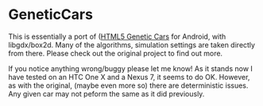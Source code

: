 GeneticCars
===========
This is essentially a port of ([HTML5 Genetic Cars](https://github.com/red42/HTML5_Genetic_Cars) for Android, with libgdx/box2d.  Many of the algorithms, simulation settings are taken directly from there.  Please check out the original project to find out more.

If you notice anything wrong/buggy please let me know! As it stands now I have tested on an HTC One X and a Nexus 7, it seems to do OK. However, as with the original, (maybe even more so) there are deterministic issues.  Any given car may not peform the same as it did previously.

